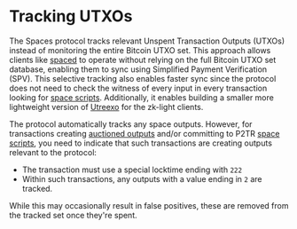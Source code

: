 # Tracking UTXOs

The Spaces protocol tracks relevant Unspent Transaction Outputs (UTXOs) instead of monitoring the entire Bitcoin UTXO set. This approach allows clients like [spaced](https://github.com/buffrr/spaces-docs/blob/main/deep-dive/broken-reference/README.md) to operate without relying on the full Bitcoin UTXO set database, enabling them to sync using Simplified Payment Verification (SPV). This selective tracking also enables faster sync since the protocol does not need to check the witness of every input in every transaction looking for [space script](interactive-blocks.md)[s](interactive-blocks.md). Additionally, it enables building a smaller more lightweight version of [Utreexo](https://eprint.iacr.org/2019/611) for the zk-light clients.

The protocol automatically tracks any space outputs. However, for transactions creating [auctioned outputs](markdown.md) and/or committing to P2TR [space scripts](interactive-blocks.md), you need to indicate that such transactions are creating outputs relevant to the protocol:

* The transaction must use a special locktime ending with `222`
* Within such transactions, any outputs with a value ending in `2` are tracked.

While this may occasionally result in false positives, these are removed from the tracked set once they're spent.
